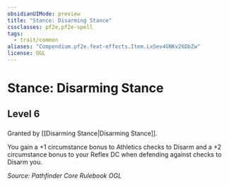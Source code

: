 ```yaml
---
obsidianUIMode: preview
title: "Stance: Disarming Stance"
cssclasses: pf2e,pf2e-spell
tags:
  - trait/common
aliases: "Compendium.pf2e.feat-effects.Item.LxSev4GNKv26DbZw"
license: OGL
---
```

# Stance: Disarming Stance
## Level 6
### 






Granted by [[Disarming Stance|Disarming Stance]].

You gain a +1 circumstance bonus to Athletics checks to Disarm and a +2 circumstance bonus to your Reflex DC when defending against checks to Disarm you.

*Source: Pathfinder Core Rulebook*
*OGL*